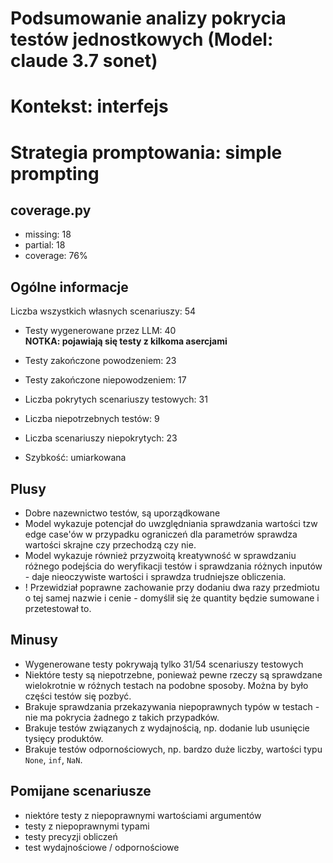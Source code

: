 # Podsumowanie analizy pokrycia testów jednostkowych (Model: claude 3.7 sonet)
# Kontekst: interfejs
# Strategia promptowania: simple prompting

## coverage.py
- missing: 18
- partial: 18
- coverage: 76%

## Ogólne informacje

Liczba wszystkich własnych scenariuszy: 54

- Testy wygenerowane przez LLM: 40
<br/> <strong>NOTKA: pojawiają się testy z kilkoma asercjami</strong>
- Testy zakończone powodzeniem: 23
- Testy zakończone niepowodzeniem: 17


- Liczba pokrytych scenariuszy testowych: 31
- Liczba niepotrzebnych testów: 9
- Liczba scenariuszy niepokrytych: 23
- Szybkość: umiarkowana

## Plusy

- Dobre nazewnictwo testów, są uporządkowane
- Model wykazuje potencjał do uwzględniania sprawdzania wartości tzw edge case'ów w przypadku ograniczeń dla parametrów sprawdza wartości skrajne czy przechodzą czy nie.
- Model wykazuje również przyzwoitą kreatywność w sprawdzaniu różnego podejścia do weryfikacji testów i sprawdzania różnych inputów - daje nieoczywiste wartości i sprawdza trudniejsze obliczenia.
- ! Przewidział poprawne zachowanie przy dodaniu dwa razy przedmiotu o tej samej nazwie i cenie - domyślił się że quantity będzie sumowane i przetestował to.

## Minusy

- Wygenerowane testy pokrywają tylko 31/54 scenariuszy testowych
- Niektóre testy są niepotrzebne, ponieważ pewne rzeczy są sprawdzane wielokrotnie w różnych testach na podobne sposoby. Można by było części testów się pozbyć.
- Brakuje sprawdzania przekazywania niepoprawnych typów w testach - nie ma pokrycia żadnego z takich przypadków.
- Brakuje testów związanych z wydajnością, np. dodanie lub usunięcie tysięcy produktów.
- Brakuje testów odpornościowych, np. bardzo duże liczby, wartości typu `None`, `inf`, `NaN`.

## Pomijane scenariusze

- niektóre testy z niepoprawnymi wartościami argumentów
- testy z niepoprawnymi typami
- testy precyzji obliczeń
- test wydajnościowe / odpornościowe

